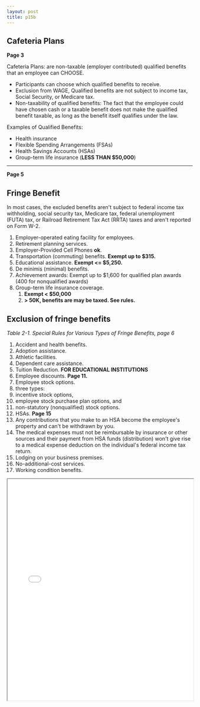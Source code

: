 ```yaml
---
layout: post
title: p15b
---
```


## Cafeteria Plans

**Page 3**

Cafeteria Plans: are non-taxable (employer contributed) qualified benefits that an employee can CHOOSE.

- Participants can choose which qualified benefits to receive.
- Exclusion from WAGE, Qualified benefits are not subject to income tax, Social Security, or Medicare tax.
- Non-taxability of qualified benefits: The fact that the employee could have chosen cash or a taxable benefit does not make the qualified benefit taxable, as long as the benefit itself qualifies under the law.

Examples of Qualified Benefits:

  - Health insurance
  - Flexible Spending Arrangements (FSAs)
  - Health Savings Accounts (HSAs)
  - Group-term life insurance (**LESS THAN $50,000**)

---

**Page 5**

## Fringe Benefit

In most cases, the excluded benefits aren't subject to federal income tax withholding, social security tax, Medicare tax, federal unemployment (FUTA) tax, or Railroad Retirement Tax Act (RRTA) taxes and aren't reported on Form W-2.

1. Employer-operated eating facility for employees. 
2. Retirement planning services.
3. Employer-Provided Cell Phones **ok**.
4. Transportation (commuting) benefits. **Exempt up to $315.**  
5. Educational assistance.  **Exempt <= $5,250.**   
6. De minimis (minimal) benefits.   
7. Achievement awards: Exempt up to $1,600 for qualified plan awards (400 for nonqualified awards)
8. Group-term life insurance coverage. 
   1. **Exempt < $50,000** 
   2. **> 50K, benefits are may be taxed. See rules.**  

## Exclusion of fringe benefits

*Table 2-1. Special Rules for Various Types of Fringe Benefits, page 6*

1. Accident and health benefits.  
2. Adoption assistance.  
3. Athletic facilities.  
4. Dependent care assistance.  
5. Tuition Reduction. **FOR EDUCATIONAL INSTITUTIONS**
6. Employee discounts. **Page 11.**  
7.  Employee stock options.   
   1.  three types:  
   2.  incentive stock options,  
   3.  employee stock purchase plan options, and   
   4.  non-statutory (nonqualified) stock options.  
8.  HSAs. **Page 15**
   1. Any contributions that you make to an HSA become the employee's property and can't be withdrawn by you.  
   2. The medical expenses must not be reimbursable by insurance or other sources and their payment from HSA funds (distribution) won't give rise to a medical expense deduction on the individual's federal income tax return.  
9.  Lodging on your business premises.   
10. No-additional-cost services.  
11. Working condition benefits.  


<div class="pdf-container">
<iframe src="/ea/assets/pdfs/hock/p15b.pdf" height="600" width="100%" allowFullScreen="true"></iframe>
</div>


